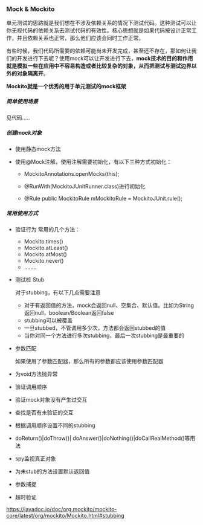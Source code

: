 ### Mock & Mockito

单元测试的思路就是我们想在不涉及依赖关系的情况下测试代码。这种测试可以让你无视代码的依赖关系去测试代码的有效性。核心思想就是如果代码按设计正常工作，并且依赖关系也正常，那么他们应该会同时工作正常。

有些时候，我们代码所需要的依赖可能尚未开发完成，甚至还不存在，那如何让我们的开发进行下去呢？使用mock可以让开发进行下去，**mock技术的目的和作用就是模拟一些在应用中不容易构造或者比较复杂的对象，从而把测试与测试边界以外的对象隔离开**。

**Mockito就是一个优秀的用于单元测试的mock框架**

##### 简单使用场景

见代码.....

##### 创建mock对象

- 使用静态mock方法

- 使用@Mock注解，使用注解需要初始化，有以下三种方式初始化：

  - MockitoAnnotations.openMocks(this);

  - @RunWith(MockitoJUnitRunner.class)进行初始化

  - @Rule public MockitoRule mMockitoRule = MockitoJUnit.rule();

##### 常用使用方式

- 验证行为
  常用的几个方法：

  - Mockito.times()
  - Mockito.atLeast()
  - Mockito.atMost()
  - Mockito.never()
  - ........
  
- 测试桩 Stub

  对于stubbing，有以下几点需要注意

  - 对于有返回值的方法，mock会返回null、空集合、默认值。比如为String返回null，boolean/Boolean返回false
  - stubbing可以被覆盖
  - 一旦stubbed，不管调用多少次，方法都会返回stubbed的值
  - 当你对同一个方法进行多次stubbing，最后一次stubbing是最重要的

- 参数匹配

  如果使用了参数匹配器，那么所有的参数都应该使用参数匹配器

- 为void方法抛异常

- 验证调用顺序

- 验证mock对象没有产生过交互

- 查找是否有未验证的交互

- 根据调用顺序设置不同的stubbing

- doReturn()|doThrow()| doAnswer()|doNothing()|doCallRealMethod()等用法

- spy监视真正对象

- 为未stub的方法设置默认返回值

- 参数捕捉

- 超时验证












https://javadoc.io/doc/org.mockito/mockito-core/latest/org/mockito/Mockito.html#stubbing











